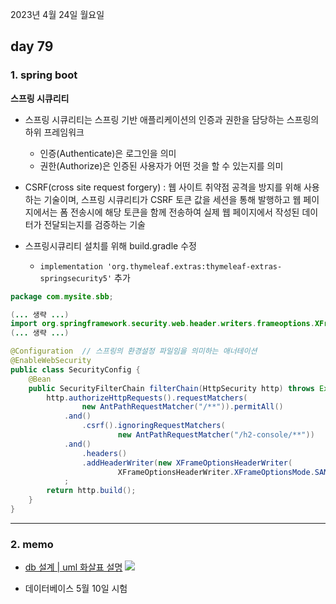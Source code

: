 2023년 4월 24일 월요일

## day 79

### 1. spring boot

**스프링 시큐리티**

- 스프링 시큐리티는 스프링 기반 애플리케이션의 인증과 권한을 담당하는 스프링의 하위 프레임워크

  - 인증(Authenticate)은 로그인을 의미
  - 권한(Authorize)은 인증된 사용자가 어떤 것을 할 수 있는지를 의미

- CSRF(cross site request forgery) : 웹 사이트 취약점 공격을 방지를 위해 사용하는 기술이며, 스프링 시큐리티가 CSRF 토큰 값을 세션을 통해 발행하고 웹 페이지에서는 폼 전송시에 해당 토큰을 함께 전송하여 실제 웹 페이지에서 작성된 데이터가 전달되는지를 검증하는 기술

- 스프링시큐리티 설치를 위해 build.gradle 수정
  - `implementation 'org.thymeleaf.extras:thymeleaf-extras-springsecurity5'` 추가

```java
package com.mysite.sbb;

(... 생략 ...)
import org.springframework.security.web.header.writers.frameoptions.XFrameOptionsHeaderWriter;
(... 생략 ...)

@Configuration  // 스프링의 환경설정 파일임을 의미하는 애너테이션
@EnableWebSecurity
public class SecurityConfig {
    @Bean
    public SecurityFilterChain filterChain(HttpSecurity http) throws Exception {
        http.authorizeHttpRequests().requestMatchers(
                new AntPathRequestMatcher("/**")).permitAll()
            .and()
                .csrf().ignoringRequestMatchers(
                        new AntPathRequestMatcher("/h2-console/**"))
            .and()
                .headers()
                .addHeaderWriter(new XFrameOptionsHeaderWriter(
                        XFrameOptionsHeaderWriter.XFrameOptionsMode.SAMEORIGIN))
            ;
        return http.build();
    }
}
```

---

### 2. memo

- [db 설계 | uml 화살표 설명](https://m.blog.naver.com/PostView.naver?isHttpsRedirect=true&blogId=kmk1030&logNo=221235714879)
  ![](https://mblogthumb-phinf.pstatic.net/MjAxODAzMjNfMTkx/MDAxNTIxNzkzMTY2OTIx.rJS2eiI7Epxp0m7o-fcm-TH86JpD8RJNqeMvcd66diEg.J40dBr6vrbZQ_Yv5nHSxdUMVZzd7Aj91J0qXMYic1z0g.PNG.kmk1030/image.png?type=w800)

- 데이터베이스 5월 10일 시험
